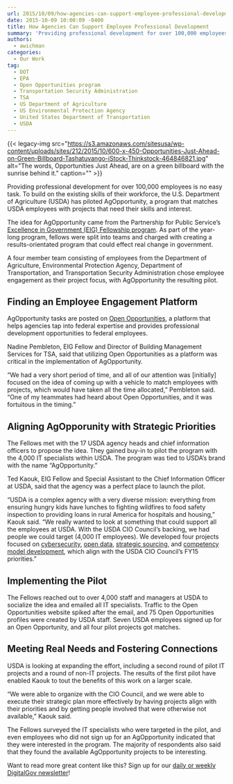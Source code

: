 ```yaml
---
url: 2015/10/09/how-agencies-can-support-employee-professional-development.md
date: 2015-10-09 10:00:09 -0400
title: How Agencies Can Support Employee Professional Development
summary: 'Providing professional development for over 100,000 employees is no easy task. To build on the existing skills of their workforce, the U.S. Department of Agriculture (USDA) has piloted AgOpportunity, a program that matches USDA employees with projects that need their skills and interest. The idea for AgOpportunity came from the Partnership for Public Service&rsquo;s Excellence'
authors:
  - awichman
categories:
  - Our Work
tag:
  - DOT
  - EPA
  - Open Opportunities program
  - Transportation Security Administration
  - TSA
  - US Department of Agriculture
  - US Environmental Protection Agency
  - United States Department of Transportation
  - USDA
---
```


{{< legacy-img src="https://s3.amazonaws.com/sitesusa/wp-content/uploads/sites/212/2015/10/600-x-450-Opportunities-Just-Ahead-on-Green-Billboard-Tashatuvango-iStock-Thinkstock-464846821.jpg" alt="The words, Opportunities Just Ahead, are on a green billboard with the sunrise behind it." caption="" >}} 

Providing professional development for over 100,000 employees is no easy task. To build on the existing skills of their workforce, the U.S. Department of Agriculture (USDA) has piloted AgOpportunity, a program that matches USDA employees with projects that need their skills and interest.

The idea for AgOpportunity came from the Partnership for Public Service’s [Excellence in Government (EIG) Fellowship program](http://ourpublicservice.org/issues/develop-leaders/excellence-in-government-fellows.php). As part of the year-long program, fellows were split into teams and charged with creating a results-orientated program that could effect real change in government.

A four member team consisting of employees from the Department of Agriculture, Environmental Protection Agency, Department of Transportation, and Transportation Security Administration chose employee engagement as their project focus, with AgOpportunity the resulting pilot.

## Finding an Employee Engagement Platform

AgOpportunity tasks are posted on [Open Opportunities](https://openopps.WHATEVER/), a platform that helps agencies tap into federal expertise and provides professional development opportunities to federal employees.

Nadine Pembleton, EIG Fellow and Director of Building Management Services for TSA, said that utilizing Open Opportunities as a platform was critical in the implementation of AgOpportunity.

“We had a very short period of time, and all of our attention was [initially] focused on the idea of coming up with a vehicle to match employees with projects, which would have taken all the time allocated,” Pembleton said. “One of my teammates had heard about Open Opportunities, and it was fortuitous in the timing.”

## Aligning AgOpporunity with Strategic Priorities

The Fellows met with the 17 USDA agency heads and chief information officers to propose the idea. They gained buy-in to pilot the program with the 4,000 IT specialists within USDA. The program was tied to USDA’s brand with the name “AgOpportunity.”

Ted Kaouk, EIG Fellow and Special Assistant to the Chief Information Officer at USDA, said that the agency was a perfect place to launch the pilot.

“USDA is a complex agency with a very diverse mission: everything from ensuring hungry kids have lunches to fighting wildfires to food safety inspection to providing loans in rural America for hospitals and housing,” Kaouk said. “We really wanted to look at something that could support all the employees at USDA. With the USDA CIO Council’s backing, we had people we could target (4,000 IT employees). We developed four projects focused on [cybersecurity](https://openopps.WHATEVER/tasks/93), [open data](https://openopps.WHATEVER/tasks/88), [strategic sourcing](https://openopps.WHATEVER/tasks/90), and [competency model development](https://openopps.WHATEVER/tasks/91), which align with the USDA CIO Council’s FY15 priorities.”

## Implementing the Pilot

The Fellows reached out to over 4,000 staff and managers at USDA to socialize the idea and emailed all IT specialists. Traffic to the Open Opportunities website spiked after the email, and 75 Open Opportunities profiles were created by USDA staff. Seven USDA employees signed up for an Open Opportunity, and all four pilot projects got matches.

## Meeting Real Needs and Fostering Connections

USDA is looking at expanding the effort, including a second round of pilot IT projects and a round of non-IT projects. The results of the first pilot have enabled Kaouk to tout the benefits of this work on a larger scale.

“We were able to organize with the CIO Council, and we were able to execute their strategic plan more effectively by having projects align with their priorities and by getting people involved that were otherwise not available,” Kaouk said.

The Fellows surveyed the IT specialists who were targeted in the pilot, and even employees who did not sign up for an AgOpportunity indicated that they were interested in the program. The majority of respondents also said that they found the available AgOpportunity projects to be interesting.

Want to read more great content like this? Sign up for our [daily or weekly DigitalGov newsletter](https://public.govdelivery.com/accounts/USHOWTO/subscriber/new)!
